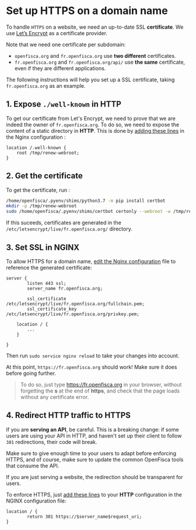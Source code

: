 # Set up HTTPS on a domain name

To handle `HTTPS` on a website, we need an up-to-date SSL **certificate**. We use [Let’s Encrypt](https://letsencrypt.org/) as a certificate provider.

Note that we need one certificate per subdomain:

- `openfisca.org` and `fr.openfisca.org` use **two different** certificates.
- `fr.openfisca.org` and `fr.openfisca.org/api/` use **the same** certificate, even if they are different applications.

The following instructions will help you set up a SSL certificate, taking `fr.openfisca.org` as an example.

## 1. Expose `./well-known` in HTTP

To get our certificate from Let's Encrypt, we need to prove that we are indeed the owner of `fr.openfisca.org`. To do so, we need to expose the content of a static directory in **HTTP**. This is done by [adding these lines](https://github.com/openfisca/openfisca-ops/blob/4524f707ab1123258621d2e16dc0df20a9140e73/fr.openfisca.org/fr.openfisca.org.conf#L5-L7) in the Nginx configuration :

```
location /.well-known {
    root /tmp/renew-webroot;
}
```

## 2. Get the certificate

To get the certificate, run :

```sh
/home/openfisca/.pyenv/shims/python3.7 -m pip install certbot
mkdir -p /tmp/renew-webroot
sudo /home/openfisca/.pyenv/shims/certbot certonly --webroot -w /tmp/renew-webroot/ -d fr.openfisca.org
```

If this suceeds, certificates are generated in the `/etc/letsencrypt/live/fr.openfisca.org/` directory.

## 3. Set SSL in NGINX

To allow HTTPS for a domain name, [edit the Nginx configuration](https://github.com/openfisca/openfisca-ops/blob/4524f707ab1123258621d2e16dc0df20a9140e73/fr.openfisca.org/fr.openfisca.org.conf#L14-L19) file to reference the generated certificate:

```
server {
        listen 443 ssl;
        server_name fr.openfisca.org;

        ssl_certificate /etc/letsencrypt/live/fr.openfisca.org/fullchain.pem;
        ssl_certificate_key /etc/letsencrypt/live/fr.openfisca.org/privkey.pem;

    location / {
        ...
    }

}
```

Then run `sudo service nginx reload` to take your changes into account.

At this point, `https://fr.openfisca.org` should work! Make sure it does before going further.

> To do so, just type https://fr.openfisca.org in your browser, without forgetting the **s** at the end of **https**, and check that the page loads without any certificate error.

## 4. Redirect HTTP traffic to HTTPS

If you are **serving an API**, be careful. This is a breaking change: if some users are using your API in HTTP, and haven't set up their client to follow `301` redirections, their code will break.

Make sure to give enough time to your users to adapt before enforcing HTTPS, and of course, make sure to update the common OpenFisca tools that consume the API.

If you are just serving a website, the redirection should be transparent for users.

To enforce HTTPS, just [add these lines](https://github.com/openfisca/openfisca-ops/blob/4524f707ab1123258621d2e16dc0df20a9140e73/fr.openfisca.org/fr.openfisca.org.conf#L9-L11) to your **HTTP** configuration in the NGINX configuration file:

```
location / {
        return 301 https://$server_name$request_uri;
}
```
